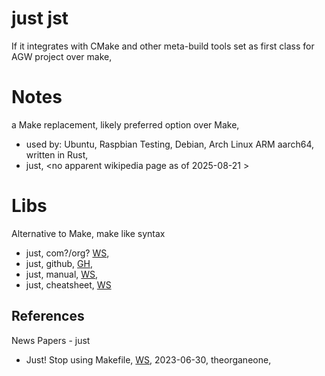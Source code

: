 # just jst

If it integrates with CMake and other meta-build tools set as first class for AGW project over make, 

# Notes

a Make replacement, likely preferred option over Make,
* used by: Ubuntu, Raspbian Testing, Debian, Arch Linux ARM aarch64, written in Rust, 
* just, <no apparent wikipedia page as of 2025-08-21 > 

# Libs

Alternative to Make, make like syntax
* just, com?/org? [WS](https://just.systems/), 
* just, github, [GH](https://github.com/casey/just), 
* just, manual, [WS](https://just.systems/man/en/), 
* just, cheatsheet, [WS](https://cheatography.com/linux-china/cheat-sheets/justfile/) 

## References

News Papers - just 
* Just! Stop using Makefile, [WS](https://theorangeone.net/posts/just-stop-using-makefile/), 2023-06-30, theorganeone, 